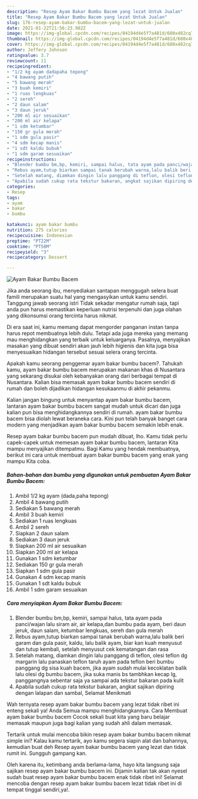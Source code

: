```yaml
---
description: "Resep Ayam Bakar Bumbu Bacem yang lezat Untuk Jualan"
title: "Resep Ayam Bakar Bumbu Bacem yang lezat Untuk Jualan"
slug: 176-resep-ayam-bakar-bumbu-bacem-yang-lezat-untuk-jualan
date: 2021-01-22T21:56:23.982Z
image: https://img-global.cpcdn.com/recipes/04194d4e5f7a481d/680x482cq70/ayam-bakar-bumbu-bacem-foto-resep-utama.jpg
thumbnail: https://img-global.cpcdn.com/recipes/04194d4e5f7a481d/680x482cq70/ayam-bakar-bumbu-bacem-foto-resep-utama.jpg
cover: https://img-global.cpcdn.com/recipes/04194d4e5f7a481d/680x482cq70/ayam-bakar-bumbu-bacem-foto-resep-utama.jpg
author: Jeffery Johnson
ratingvalue: 3.7
reviewcount: 11
recipeingredient:
- "1/2 kg ayam dadapaha tepong"
- "4 bawang putih"
- "5 bawang merah"
- "3 buah kemiri"
- "1 ruas lengkuas"
- "2 sereh"
- "2 daun salam"
- "3 daun jeruk"
- "200 ml air sesuaikan"
- "200 ml air kelapa"
- "1 sdm ketumbar"
- "150 gr gula merah"
- "1 sdm gula pasir"
- "4 sdm kecap manis"
- "1 sdt kaldu bubuk"
- "1 sdm garam sesuaikan"
recipeinstructions:
- "Blender bumbu bm,bp, kemiri, sampai halus, tata ayam pada panci/wajan lalu siram air, air kelapa,dan bumbu pada ayam, beri daun jeruk, daun salam, ketumbar lengkuas, sereh dan gula merah"
- "Rebus ayam,tutup biarkan sampai tanak berubah warna,lalu balik beri garam dan gula pasir, kaldu, lalu balik ayam, biar kan kuah menyusut dan tutup kembali, setelah menyusut cek kematangan dan rasa"
- "Setelah matang, diamkan dingin lalu panggang di teflon, olesi teflon dg margarin lalu panaskan teflon taruh ayam pada teflon beri bumbu panggang dg sisa kuah bacem, jika ayam sudah mulai kecoklatan balik lalu olesi dg bumbu bacem, jika suka manis bs tambhkan kecap lg, panggangnya sebentar saja ya sampai ada tekstur bakaran pada kulit"
- "Apabila sudah cukup rata tekstur bakaran, angkat sajikan dipiring dengan lalapan dan sambal, Selamat Menikmati"
categories:
- Resep
tags:
- ayam
- bakar
- bumbu

katakunci: ayam bakar bumbu 
nutrition: 275 calories
recipecuisine: Indonesian
preptime: "PT22M"
cooktime: "PT58M"
recipeyield: "3"
recipecategory: Dessert

---
```



![Ayam Bakar Bumbu Bacem](https://img-global.cpcdn.com/recipes/04194d4e5f7a481d/680x482cq70/ayam-bakar-bumbu-bacem-foto-resep-utama.jpg)

Jika anda seorang ibu, menyediakan santapan menggugah selera buat famili merupakan suatu hal yang mengasyikan untuk kamu sendiri. Tanggung jawab seorang istri Tidak sekadar mengatur rumah saja, tapi anda pun harus memastikan keperluan nutrisi terpenuhi dan juga olahan yang dikonsumsi orang tercinta harus nikmat.

Di era  saat ini, kamu memang dapat mengorder panganan instan tanpa harus repot membuatnya lebih dulu. Tetapi ada juga mereka yang memang mau menghidangkan yang terbaik untuk keluarganya. Pasalnya, menyajikan masakan yang dibuat sendiri akan jauh lebih higienis dan kita juga bisa menyesuaikan hidangan tersebut sesuai selera orang tercinta. 



Apakah kamu seorang penggemar ayam bakar bumbu bacem?. Tahukah kamu, ayam bakar bumbu bacem merupakan makanan khas di Nusantara yang sekarang disukai oleh kebanyakan orang dari berbagai tempat di Nusantara. Kalian bisa memasak ayam bakar bumbu bacem sendiri di rumah dan boleh dijadikan hidangan kesukaanmu di akhir pekanmu.

Kalian jangan bingung untuk menyantap ayam bakar bumbu bacem, lantaran ayam bakar bumbu bacem sangat mudah untuk dicari dan juga kalian pun bisa menghidangkannya sendiri di rumah. ayam bakar bumbu bacem bisa diolah lewat beraneka cara. Kini pun telah banyak banget cara modern yang menjadikan ayam bakar bumbu bacem semakin lebih enak.

Resep ayam bakar bumbu bacem pun mudah dibuat, lho. Kamu tidak perlu capek-capek untuk memesan ayam bakar bumbu bacem, lantaran Kita mampu menyajikan ditempatmu. Bagi Kamu yang hendak membuatnya, berikut ini cara untuk membuat ayam bakar bumbu bacem yang enak yang mampu Kita coba.

<!--inarticleads1-->

##### Bahan-bahan dan bumbu yang digunakan untuk pembuatan Ayam Bakar Bumbu Bacem:

1. Ambil 1/2 kg ayam (dada,paha tepong)
1. Ambil 4 bawang putih
1. Sediakan 5 bawang merah
1. Ambil 3 buah kemiri
1. Sediakan 1 ruas lengkuas
1. Ambil 2 sereh
1. Siapkan 2 daun salam
1. Sediakan 3 daun jeruk
1. Siapkan 200 ml air sesuaikan
1. Siapkan 200 ml air kelapa
1. Gunakan 1 sdm ketumbar
1. Sediakan 150 gr gula merah
1. Siapkan 1 sdm gula pasir
1. Gunakan 4 sdm kecap manis
1. Gunakan 1 sdt kaldu bubuk
1. Ambil 1 sdm garam sesuaikan




<!--inarticleads2-->

##### Cara menyiapkan Ayam Bakar Bumbu Bacem:

1. Blender bumbu bm,bp, kemiri, sampai halus, tata ayam pada panci/wajan lalu siram air, air kelapa,dan bumbu pada ayam, beri daun jeruk, daun salam, ketumbar lengkuas, sereh dan gula merah
1. Rebus ayam,tutup biarkan sampai tanak berubah warna,lalu balik beri garam dan gula pasir, kaldu, lalu balik ayam, biar kan kuah menyusut dan tutup kembali, setelah menyusut cek kematangan dan rasa
1. Setelah matang, diamkan dingin lalu panggang di teflon, olesi teflon dg margarin lalu panaskan teflon taruh ayam pada teflon beri bumbu panggang dg sisa kuah bacem, jika ayam sudah mulai kecoklatan balik lalu olesi dg bumbu bacem, jika suka manis bs tambhkan kecap lg, panggangnya sebentar saja ya sampai ada tekstur bakaran pada kulit
1. Apabila sudah cukup rata tekstur bakaran, angkat sajikan dipiring dengan lalapan dan sambal, Selamat Menikmati




Wah ternyata resep ayam bakar bumbu bacem yang lezat tidak ribet ini enteng sekali ya! Anda Semua mampu menghidangkannya. Cara Membuat ayam bakar bumbu bacem Cocok sekali buat kita yang baru belajar memasak maupun juga bagi kalian yang sudah ahli dalam memasak.

Tertarik untuk mulai mencoba bikin resep ayam bakar bumbu bacem nikmat simple ini? Kalau kamu tertarik, ayo kamu segera siapin alat dan bahannya, kemudian buat deh Resep ayam bakar bumbu bacem yang lezat dan tidak rumit ini. Sungguh gampang kan. 

Oleh karena itu, ketimbang anda berlama-lama, hayo kita langsung saja sajikan resep ayam bakar bumbu bacem ini. Dijamin kalian tak akan nyesel sudah buat resep ayam bakar bumbu bacem enak tidak ribet ini! Selamat mencoba dengan resep ayam bakar bumbu bacem lezat tidak ribet ini di tempat tinggal sendiri,ya!.

